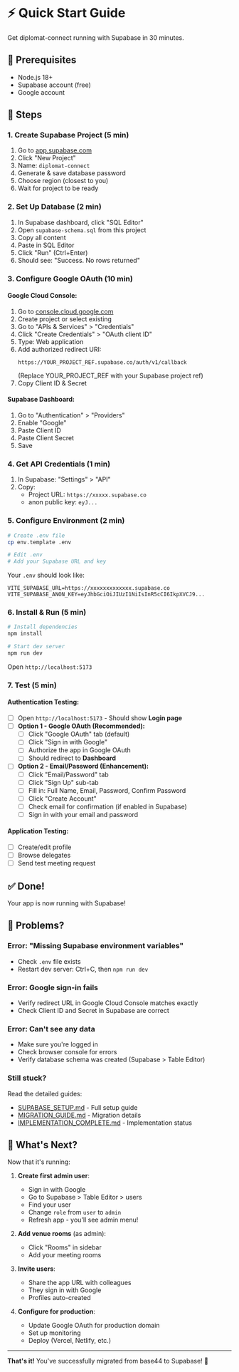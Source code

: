 # ⚡ Quick Start Guide

Get diplomat-connect running with Supabase in 30 minutes.

## 🎯 Prerequisites

- Node.js 18+
- Supabase account (free)
- Google account

## 🚀 Steps

### 1. Create Supabase Project (5 min)

1. Go to [app.supabase.com](https://app.supabase.com)
2. Click "New Project"
3. Name: `diplomat-connect`
4. Generate & save database password
5. Choose region (closest to you)
6. Wait for project to be ready

### 2. Set Up Database (2 min)

1. In Supabase dashboard, click "SQL Editor"
2. Open `supabase-schema.sql` from this project
3. Copy all content
4. Paste in SQL Editor
5. Click "Run" (Ctrl+Enter)
6. Should see: "Success. No rows returned"

### 3. Configure Google OAuth (10 min)

#### Google Cloud Console:
1. Go to [console.cloud.google.com](https://console.cloud.google.com)
2. Create project or select existing
3. Go to "APIs & Services" > "Credentials"
4. Click "Create Credentials" > "OAuth client ID"
5. Type: Web application
6. Add authorized redirect URI:
   ```
   https://YOUR_PROJECT_REF.supabase.co/auth/v1/callback
   ```
   (Replace YOUR_PROJECT_REF with your Supabase project ref)
7. Copy Client ID & Secret

#### Supabase Dashboard:
1. Go to "Authentication" > "Providers"
2. Enable "Google"
3. Paste Client ID
4. Paste Client Secret
5. Save

### 4. Get API Credentials (1 min)

1. In Supabase: "Settings" > "API"
2. Copy:
   - Project URL: `https://xxxxx.supabase.co`
   - anon public key: `eyJ...`

### 5. Configure Environment (2 min)

```bash
# Create .env file
cp env.template .env

# Edit .env
# Add your Supabase URL and key
```

Your `.env` should look like:
```
VITE_SUPABASE_URL=https://xxxxxxxxxxxxx.supabase.co
VITE_SUPABASE_ANON_KEY=eyJhbGciOiJIUzI1NiIsInR5cCI6IkpXVCJ9...
```

### 6. Install & Run (5 min)

```bash
# Install dependencies
npm install

# Start dev server
npm run dev
```

Open `http://localhost:5173`

### 7. Test (5 min)

#### Authentication Testing:
- [ ] Open `http://localhost:5173` - Should show **Login page**
- [ ] **Option 1 - Google OAuth (Recommended):**
  - [ ] Click "Google OAuth" tab (default)
  - [ ] Click "Sign in with Google"
  - [ ] Authorize the app in Google OAuth
  - [ ] Should redirect to **Dashboard**
- [ ] **Option 2 - Email/Password (Enhancement):**
  - [ ] Click "Email/Password" tab
  - [ ] Click "Sign Up" sub-tab
  - [ ] Fill in: Full Name, Email, Password, Confirm Password
  - [ ] Click "Create Account"
  - [ ] Check email for confirmation (if enabled in Supabase)
  - [ ] Sign in with your email and password

#### Application Testing:
- [ ] Create/edit profile
- [ ] Browse delegates
- [ ] Send test meeting request

## ✅ Done!

Your app is now running with Supabase!

## 🐛 Problems?

### Error: "Missing Supabase environment variables"
- Check `.env` file exists
- Restart dev server: Ctrl+C, then `npm run dev`

### Error: Google sign-in fails
- Verify redirect URL in Google Cloud Console matches exactly
- Check Client ID and Secret in Supabase are correct

### Error: Can't see any data
- Make sure you're logged in
- Check browser console for errors
- Verify database schema was created (Supabase > Table Editor)

### Still stuck?
Read the detailed guides:
- [SUPABASE_SETUP.md](./SUPABASE_SETUP.md) - Full setup guide
- [MIGRATION_GUIDE.md](./MIGRATION_GUIDE.md) - Migration details
- [IMPLEMENTATION_COMPLETE.md](./IMPLEMENTATION_COMPLETE.md) - Implementation status

## 🎉 What's Next?

Now that it's running:

1. **Create first admin user**:
   - Sign in with Google
   - Go to Supabase > Table Editor > users
   - Find your user
   - Change `role` from `user` to `admin`
   - Refresh app - you'll see admin menu!

2. **Add venue rooms** (as admin):
   - Click "Rooms" in sidebar
   - Add your meeting rooms

3. **Invite users**:
   - Share the app URL with colleagues
   - They sign in with Google
   - Profiles auto-created

4. **Configure for production**:
   - Update Google OAuth for production domain
   - Set up monitoring
   - Deploy (Vercel, Netlify, etc.)

---

**That's it!** You've successfully migrated from base44 to Supabase! 🎉

